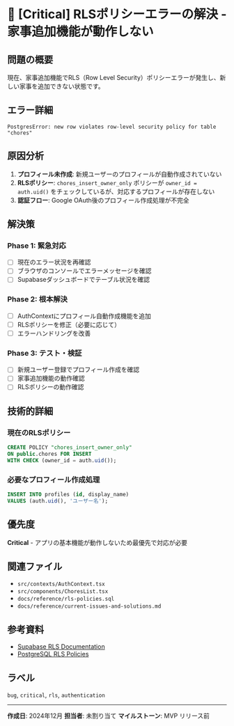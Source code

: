 # 🚨 [Critical] RLSポリシーエラーの解決 - 家事追加機能が動作しない

## 問題の概要

現在、家事追加機能でRLS（Row Level Security）ポリシーエラーが発生し、新しい家事を追加できない状態です。

## エラー詳細

```
PostgresError: new row violates row-level security policy for table "chores"
```

## 原因分析

1. **プロフィール未作成**: 新規ユーザーのプロフィールが自動作成されていない
2. **RLSポリシー**: `chores_insert_owner_only` ポリシーが `owner_id = auth.uid()` をチェックしているが、対応するプロフィールが存在しない
3. **認証フロー**: Google OAuth後のプロフィール作成処理が不完全

## 解決策

### Phase 1: 緊急対応
- [ ] 現在のエラー状況を再確認
- [ ] ブラウザのコンソールでエラーメッセージを確認
- [ ] Supabaseダッシュボードでテーブル状況を確認

### Phase 2: 根本解決
- [ ] AuthContextにプロフィール自動作成機能を追加
- [ ] RLSポリシーを修正（必要に応じて）
- [ ] エラーハンドリングを改善

### Phase 3: テスト・検証
- [ ] 新規ユーザー登録でプロフィール作成を確認
- [ ] 家事追加機能の動作確認
- [ ] RLSポリシーの動作確認

## 技術的詳細

### 現在のRLSポリシー
```sql
CREATE POLICY "chores_insert_owner_only"
ON public.chores FOR INSERT
WITH CHECK (owner_id = auth.uid());
```

### 必要なプロフィール作成処理
```sql
INSERT INTO profiles (id, display_name)
VALUES (auth.uid(), 'ユーザー名');
```

## 優先度

**Critical** - アプリの基本機能が動作しないため最優先で対応が必要

## 関連ファイル

- `src/contexts/AuthContext.tsx`
- `src/components/ChoresList.tsx`
- `docs/reference/rls-policies.sql`
- `docs/reference/current-issues-and-solutions.md`

## 参考資料

- [Supabase RLS Documentation](https://supabase.com/docs/guides/auth/row-level-security)
- [PostgreSQL RLS Policies](https://www.postgresql.org/docs/current/ddl-rowsecurity.html)

## ラベル

`bug`, `critical`, `rls`, `authentication`

---

**作成日**: 2024年12月
**担当者**: 未割り当て
**マイルストーン**: MVP リリース前